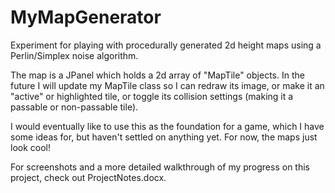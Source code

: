 # MyMapGenerator
Experiment for playing with procedurally generated 2d height maps using a Perlin/Simplex noise algorithm.

The map is a JPanel which holds a 2d array of "MapTile" objects. In the future I will update my MapTile class so I can redraw its image, or make it an "active" or highlighted tile, or toggle its collision settings (making it a passable or non-passable tile). 

I would eventually like to use this as the foundation for a game, which I have some ideas for, but haven't settled on anything yet. For now, the maps just look cool!

For screenshots and a more detailed walkthrough of my progress on this project, check out ProjectNotes.docx.
